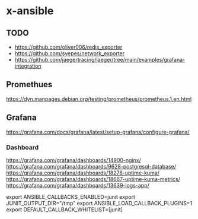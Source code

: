 # x-ansible

## TODO

- https://github.com/oliver006/redis_exporter
- https://github.com/syepes/network_exporter
- https://github.com/jaegertracing/jaeger/tree/main/examples/grafana-integration



## Promethues

https://dyn.manpages.debian.org/testing/prometheus/prometheus.1.en.html

## Grafana

https://grafana.com/docs/grafana/latest/setup-grafana/configure-grafana/


### Dashboard

https://grafana.com/grafana/dashboards/14900-nginx/
https://grafana.com/grafana/dashboards/9628-postgresql-database/
https://grafana.com/grafana/dashboards/18278-uptime-kuma/
https://grafana.com/grafana/dashboards/18667-uptime-kuma-metrics/
https://grafana.com/grafana/dashboards/13639-logs-app/


export ANSIBLE_CALLBACKS_ENABLED=junit
export JUNIT_OUTPUT_DIR="/tmp"
export ANSIBLE_LOAD_CALLBACK_PLUGINS=1
export DEFAULT_CALLBACK_WHITELIST=[junit]